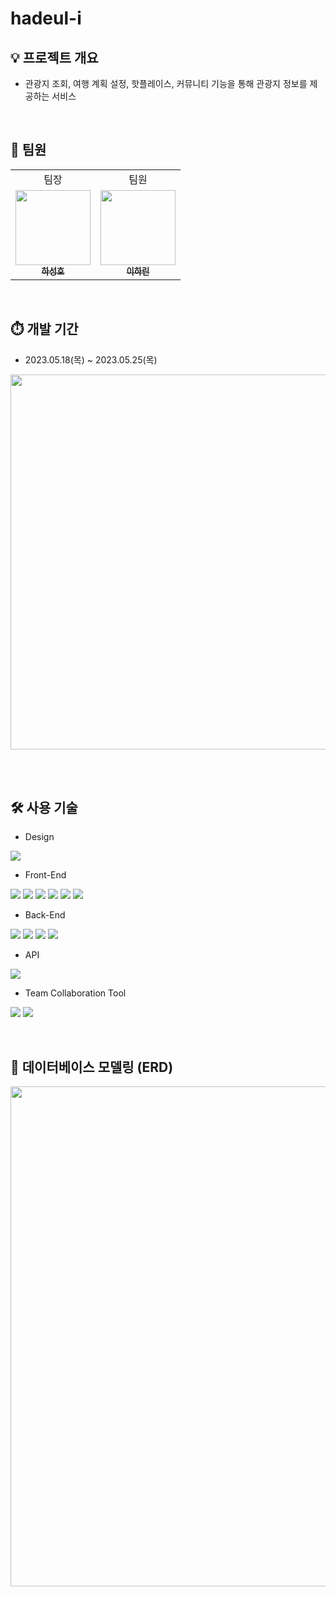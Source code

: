 # hadeul-i

## 💡 프로젝트 개요
* 관광지 조회, 여행 계획 설정, 핫플레이스, 커뮤니티 기능을 통해 관광지 정보를 제공하는 서비스

<br>

## 👥 팀원

<table>
    <tr>
    <td align="center">팀장</td>
    <td align="center">팀원</td>
  </tr>
  <tr>
   <td align="center"><a href="https://github.com/seongho-98"><img src="https://avatars.githubusercontent.com/u/73474641?v=4" width="120px;" alt=""/><br /><sub><b>하성호</b></sub></a><br /></td>
    <td align="center"><a href="https://github.com/Harinee68"><img src="https://avatars.githubusercontent.com/u/62701446?v=4" width="120px;" alt=""/><br /><sub><b>이하린</b></sub></a><br /></td>
  </tr>
</table>

<br>

## ⏱️ 개발 기간
* 2023.05.18(목) ~ 2023.05.25(목)

<img src="https://github.com/Harinee68/algorithm_study/assets/62701446/47b9039f-2efb-42c6-8eee-401840ead999" width="600px">

<br><br>


## 🛠️ 사용 기술 
* Design

<img src="https://img.shields.io/badge/figma-F24E1E?style=for-the-badge&logo=figma&logoColor=white">

* Front-End

<img src="https://img.shields.io/badge/HTML5-E34F26?style=for-the-badge&logo=html5&logoColor=white"> <img src="https://img.shields.io/badge/css3-1572b6?style=for-the-badge&logo=css3&logoColor=white"> <img src="https://img.shields.io/badge/javascript-f7df1e?style=for-the-badge&logo=javascript&logoColor=black"> <img src="https://img.shields.io/badge/bootstrap-7952b3?style=for-the-badge&logo=bootstrap&logoColor=white"> 
<img src="https://img.shields.io/badge/vue.js-4fc08d?style=for-the-badge&logo=vuedotjs&logoColor=white"> <img src="https://img.shields.io/badge/visual studio code-007ACC?style=for-the-badge&logo=visualstudiocode&logoColor=white"> 

* Back-End

<img src="https://img.shields.io/badge/Java-007396?style=for-the-badge&logo=OpenJDK&logoColor=white"> <img src="https://img.shields.io/badge/mysql-4479A1?style=for-the-badge&logo=mysql&logoColor=white"> <img src="https://img.shields.io/badge/mybatis-181717?style=for-the-badge&logo=mybatis&logoColor=white"> <img src="https://img.shields.io/badge/springboot-6DB33F?style=for-the-badge&logo=springboot&logoColor=white">

* API

<img src="https://img.shields.io/badge/Kakao Map-FFCD00?style=for-the-badge&logo=kakao&logoColor=black">

* Team Collaboration Tool

<img src="https://img.shields.io/badge/github-181717?style=for-the-badge&logo=github&logoColor=white"> <img src="https://img.shields.io/badge/notion-000000?style=for-the-badge&logo=notion&logoColor=white">



<br>

## 🐬 데이터베이스 모델링 (ERD) 

<img src="https://github.com/Harinee68/algorithm_study/assets/62701446/3a0b245c-267c-46e5-89ab-4c57f02ccbf6" width="800px">
<br><br>
